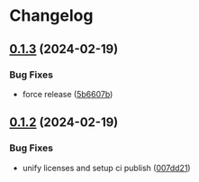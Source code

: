 # Changelog

## [0.1.3](https://github.com/RokiiApp/app/compare/api-v0.1.2...api-v0.1.3) (2024-02-19)


### Bug Fixes

* force release ([5b6607b](https://github.com/RokiiApp/app/commit/5b6607b697700de5f557c7955bd0c6887969a1eb))

## [0.1.2](https://github.com/RokiiApp/app/compare/api-v0.1.1...api-v0.1.2) (2024-02-19)


### Bug Fixes

* unify licenses and setup ci publish ([007dd21](https://github.com/RokiiApp/app/commit/007dd21d0d927ed2287c11de42eb87e73f96fecc))
